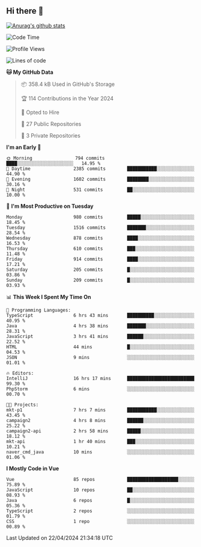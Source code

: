 ## Hi there 👋

[![Anurag's github stats](https://github-readme-stats.vercel.app/api?username=Songwonseok)](https://github.com/anuraghazra/github-readme-stats)



<!--START_SECTION:waka-->
![Code Time](http://img.shields.io/badge/Code%20Time-2%2C815%20hrs%2015%20mins-blue)

![Profile Views](http://img.shields.io/badge/Profile%20Views-0-blue)

![Lines of code](https://img.shields.io/badge/From%20Hello%20World%20I%27ve%20Written-34.8%20million%20lines%20of%20code-blue)

**🐱 My GitHub Data** 

> 📦 358.4 kB Used in GitHub's Storage 
 > 
> 🏆 114 Contributions in the Year 2024
 > 
> 💼 Opted to Hire
 > 
> 📜 27 Public Repositories 
 > 
> 🔑 3 Private Repositories 
 > 
**I'm an Early 🐤** 

```text
🌞 Morning                794 commits         ████░░░░░░░░░░░░░░░░░░░░░   14.95 % 
🌆 Daytime                2385 commits        ███████████░░░░░░░░░░░░░░   44.90 % 
🌃 Evening                1602 commits        ████████░░░░░░░░░░░░░░░░░   30.16 % 
🌙 Night                  531 commits         ██░░░░░░░░░░░░░░░░░░░░░░░   10.00 % 
```
📅 **I'm Most Productive on Tuesday** 

```text
Monday                   980 commits         █████░░░░░░░░░░░░░░░░░░░░   18.45 % 
Tuesday                  1516 commits        ███████░░░░░░░░░░░░░░░░░░   28.54 % 
Wednesday                878 commits         ████░░░░░░░░░░░░░░░░░░░░░   16.53 % 
Thursday                 610 commits         ███░░░░░░░░░░░░░░░░░░░░░░   11.48 % 
Friday                   914 commits         ████░░░░░░░░░░░░░░░░░░░░░   17.21 % 
Saturday                 205 commits         █░░░░░░░░░░░░░░░░░░░░░░░░   03.86 % 
Sunday                   209 commits         █░░░░░░░░░░░░░░░░░░░░░░░░   03.93 % 
```


📊 **This Week I Spent My Time On** 

```text
💬 Programming Languages: 
TypeScript               6 hrs 43 mins       ██████████░░░░░░░░░░░░░░░   40.95 % 
Java                     4 hrs 38 mins       ███████░░░░░░░░░░░░░░░░░░   28.31 % 
JavaScript               3 hrs 41 mins       ██████░░░░░░░░░░░░░░░░░░░   22.52 % 
HTML                     44 mins             █░░░░░░░░░░░░░░░░░░░░░░░░   04.53 % 
JSON                     9 mins              ░░░░░░░░░░░░░░░░░░░░░░░░░   01.01 % 

🔥 Editors: 
IntelliJ                 16 hrs 17 mins      █████████████████████████   99.30 % 
PhpStorm                 6 mins              ░░░░░░░░░░░░░░░░░░░░░░░░░   00.70 % 

🐱‍💻 Projects: 
mkt-p1                   7 hrs 7 mins        ███████████░░░░░░░░░░░░░░   43.45 % 
campaign2                4 hrs 8 mins        ██████░░░░░░░░░░░░░░░░░░░   25.22 % 
campaign2-api            2 hrs 58 mins       █████░░░░░░░░░░░░░░░░░░░░   18.12 % 
mkt-api                  1 hr 40 mins        ███░░░░░░░░░░░░░░░░░░░░░░   10.21 % 
naver_cmd_java           10 mins             ░░░░░░░░░░░░░░░░░░░░░░░░░   01.06 % 
```

**I Mostly Code in Vue** 

```text
Vue                      85 repos            ███████████████████░░░░░░   75.89 % 
JavaScript               10 repos            ██░░░░░░░░░░░░░░░░░░░░░░░   08.93 % 
Java                     6 repos             █░░░░░░░░░░░░░░░░░░░░░░░░   05.36 % 
TypeScript               2 repos             ░░░░░░░░░░░░░░░░░░░░░░░░░   01.79 % 
CSS                      1 repo              ░░░░░░░░░░░░░░░░░░░░░░░░░   00.89 % 
```




 Last Updated on 22/04/2024 21:34:18 UTC
<!--END_SECTION:waka-->
